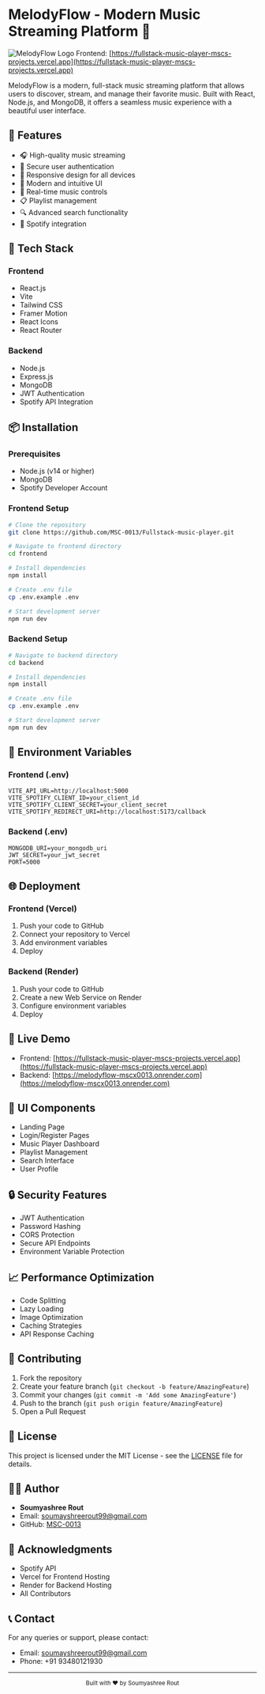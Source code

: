 # MelodyFlow - Modern Music Streaming Platform 🎵


![MelodyFlow Logo](https://melodyflow-mscx0013.onrender.com/logo.png)
Frontend: [https://fullstack-music-player-mscs-projects.vercel.app](https://fullstack-music-player-mscs-projects.vercel.app)


MelodyFlow is a modern, full-stack music streaming platform that allows users to discover, stream, and manage their favorite music. Built with React, Node.js, and MongoDB, it offers a seamless music experience with a beautiful user interface.

## 🌟 Features

- 🎧 High-quality music streaming
- 🔐 Secure user authentication
- 📱 Responsive design for all devices
- 🎨 Modern and intuitive UI
- 🔄 Real-time music controls
- 📋 Playlist management
- 🔍 Advanced search functionality
- 🎵 Spotify integration

## 🚀 Tech Stack

### Frontend
- React.js
- Vite
- Tailwind CSS
- Framer Motion
- React Icons
- React Router

### Backend
- Node.js
- Express.js
- MongoDB
- JWT Authentication
- Spotify API Integration

## 📦 Installation

### Prerequisites
- Node.js (v14 or higher)
- MongoDB
- Spotify Developer Account

### Frontend Setup
```bash
# Clone the repository
git clone https://github.com/MSC-0013/Fullstack-music-player.git

# Navigate to frontend directory
cd frontend

# Install dependencies
npm install

# Create .env file
cp .env.example .env

# Start development server
npm run dev
```

### Backend Setup
```bash
# Navigate to backend directory
cd backend

# Install dependencies
npm install

# Create .env file
cp .env.example .env

# Start development server
npm run dev
```

## 🔧 Environment Variables

### Frontend (.env)
```env
VITE_API_URL=http://localhost:5000
VITE_SPOTIFY_CLIENT_ID=your_client_id
VITE_SPOTIFY_CLIENT_SECRET=your_client_secret
VITE_SPOTIFY_REDIRECT_URI=http://localhost:5173/callback
```

### Backend (.env)
```env
MONGODB_URI=your_mongodb_uri
JWT_SECRET=your_jwt_secret
PORT=5000
```

## 🌐 Deployment

### Frontend (Vercel)
1. Push your code to GitHub
2. Connect your repository to Vercel
3. Add environment variables
4. Deploy

### Backend (Render)
1. Push your code to GitHub
2. Create a new Web Service on Render
3. Configure environment variables
4. Deploy

## 📱 Live Demo

- Frontend: [https://fullstack-music-player-mscs-projects.vercel.app](https://fullstack-music-player-mscs-projects.vercel.app)
- Backend: [https://melodyflow-mscx0013.onrender.com](https://melodyflow-mscx0013.onrender.com)

## 🎨 UI Components

- Landing Page
- Login/Register Pages
- Music Player Dashboard
- Playlist Management
- Search Interface
- User Profile

## 🔒 Security Features

- JWT Authentication
- Password Hashing
- CORS Protection
- Secure API Endpoints
- Environment Variable Protection

## 📈 Performance Optimization

- Code Splitting
- Lazy Loading
- Image Optimization
- Caching Strategies
- API Response Caching

## 🤝 Contributing

1. Fork the repository
2. Create your feature branch (`git checkout -b feature/AmazingFeature`)
3. Commit your changes (`git commit -m 'Add some AmazingFeature'`)
4. Push to the branch (`git push origin feature/AmazingFeature`)
5. Open a Pull Request

## 📝 License

This project is licensed under the MIT License - see the [LICENSE](LICENSE) file for details.

## 👨‍💻 Author

- **Soumyashree Rout**
- Email: soumayshreerout99@gmail.com
- GitHub: [MSC-0013](https://github.com/MSC-0013)

## 🙏 Acknowledgments

- Spotify API
- Vercel for Frontend Hosting
- Render for Backend Hosting
- All Contributors

## 📞 Contact

For any queries or support, please contact:
- Email: soumayshreerout99@gmail.com
- Phone: +91 93480121930

---

<div align="center">
  <sub>Built with ❤️ by Soumyashree Rout</sub>
</div>
